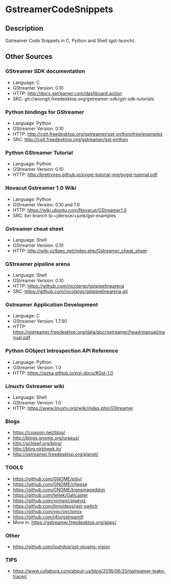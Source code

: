 GstreamerCodeSnippets
=====================

Description
-----------------

Gstreamer Code Snippets in C, Python and Shell (gst-launch).


Other Sources
------------------
### GStreamer SDK documentation

* Language: C
* GStreamer Version: 0.10
* HTTP: http://docs.gstreamer.com/dashboard.action
* SRC: git://anongit.freedesktop.org/gstreamer-sdk/gst-sdk-tutorials

### Python bindings for GStreamer

* Language: Python
* GStreamer Version: 0.10
* HTTP: http://cgit.freedesktop.org/gstreamer/gst-python/tree/examples
* SRC: http://cgit.freedesktop.org/gstreamer/gst-python

### Python GStreamer Tutorial

* Language: Python
* GStreamer Version: 0.10
* HTTP: http://brettviren.github.io/pygst-tutorial-org/pygst-tutorial.pdf

### Novacut Gstreamer 1.0 Wiki

* Language: Python
* GStreamer Version: 0.10 and 1.0
* HTTP: https://wiki.ubuntu.com/Novacut/GStreamer1.0
* SRC: bzr branch lp:~jderose/+junk/gst-examples

### Gstreamer cheat sheet

* Language: Shell
* GStreamer Version: 0.10
* HTTP: http://wiki.oz9aec.net/index.php/Gstreamer_cheat_sheet

### GStreamer pipeline arena

* Language: Shell
* GStreamer Version: 0.10
* HTTP: https://github.com/nicolargo/gstpipelinearena
* SRC: https://github.com/nicolargo/gstpipelinearena.git

### Gstreamer Application Development

* Language: C
* GStreamer Version: 1.7.90
* HTTP: https://gstreamer.freedesktop.org/data/doc/gstreamer/head/manual/manual.pdf

### Python GObject Introspection API Reference

* Language: Python
* GStreamer Version: 1.0
* HTTP: https://lazka.github.io/pgi-docs/#Gst-1.0

### Linuxtv Gstreamer wiki

* Language: Shell
* GStreamer Version: 1.0
* HTTP: https://www.linuxtv.org/wiki/index.php/GStreamer

### Blogs

* https://coaxion.net/blog/
* http://blogs.gnome.org/uraeus/
* http://schleef.org/blog/
* http://blog.nirbheek.in/
* http://gstreamer.freedesktop.org/planet/

### TOOLS

* https://github.com/GNOME/pitivi
* https://github.com/GNOME/cheese
* https://github.com/GNOME/transmageddon
* https://github.com/teltek/Galicaster
* https://github.com/virinext/pipeviz
* https://github.com/timvideos/gst-switch
* https://github.com/voc/voctomix
* https://github.com/i4tv/gstreamill
* More in: https://gstreamer.freedesktop.org/apps/

### Other

* https://github.com/joshdoe/gst-plugins-vision

### TIPS

* https://www.collabora.com/about-us/blog/2016/06/20/gstreamer-leaks-tracer/
